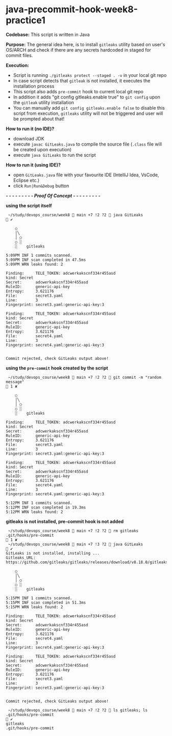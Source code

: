 # java-precommit-hook-week8-practice1

**Codebase:** This script is written in Java

**Purpose:** The general idea here, is to install `gitleaks` utility based on user's OS/ARCH and check if there are any secrets hardcoded in staged for commit files.

**Execution:**  

- Script is running `./gitleaks protect --staged . -v` in your local git repo
- In case script detects that `gitleak` is not installed, it executes the installation process
- This script also adds `pre-commit` hook to current local git repo
- In addition it adds "git config gitleaks.enable true" to `git config` upon the `gitleak` utility installation
- You can manually add `git config gitleaks.enable false` to disable this script from execution, `gitleaks` utility will not be triggered and user will be prompted about that!

**How to run it (no IDE)?**

- download JDK
- execute `javac GitLeaks.java` to compile the source file (`.class` file will be created upon execution)
- execute `java GitLeaks` to run the script


**How to run it (using IDE)?**

- open `GitLeaks.java` file with your favourite IDE (IntelliJ Idea, VsCode, Eclipse etc.)
- click `Run|Run&Debug` button






***- - - - - - - - - Proof Of Concept - - - - - - - - -***



**using the script itself**
````
 ~/study/devops_course/week8  main +7 !2 ?2  java GitLeaks                                                                                                                                                                                     ✔ 

    ○
    │╲
    │ ○
    ○ ░
    ░    gitleaks

5:09PM INF 1 commits scanned.
5:09PM INF scan completed in 47.5ms
5:09PM WRN leaks found: 2

Finding:     TELE_TOKEN: adcwerkakscnf334r455asd
kind: Secret
Secret:      adcwerkakscnf334r455asd
RuleID:      generic-api-key
Entropy:     3.621176
File:        secret3.yaml
Line:        3
Fingerprint: secret3.yaml:generic-api-key:3

Finding:     TELE_TOKEN: adcwerkakscnf334r455asd
kind: Secret
Secret:      adcwerkakscnf334r455asd
RuleID:      generic-api-key
Entropy:     3.621176
File:        secret4.yaml
Line:        3
Fingerprint: secret4.yaml:generic-api-key:3


Commit rejected, check GitLeaks output above!
````



**using the `pre-commit` hook created by the script**

````
 ~/study/devops_course/week8  main +7 !2 ?2  git commit -m "random message"                                                                                                                                                                  1 ✘ 

    ○
    │╲
    │ ○
    ○ ░
    ░    gitleaks

Finding:     TELE_TOKEN: adcwerkakscnf334r455asd
kind: Secret
Secret:      adcwerkakscnf334r455asd
RuleID:      generic-api-key
Entropy:     3.621176
File:        secret3.yaml
Line:        3
Fingerprint: secret3.yaml:generic-api-key:3

Finding:     TELE_TOKEN: adcwerkakscnf334r455asd
kind: Secret
Secret:      adcwerkakscnf334r455asd
RuleID:      generic-api-key
Entropy:     3.621176
File:        secret4.yaml
Line:        3
Fingerprint: secret4.yaml:generic-api-key:3

5:12PM INF 1 commits scanned.
5:12PM INF scan completed in 19.3ms
5:12PM WRN leaks found: 2
````




**gitleaks is not installed, pre-commit hook is not added**

````
 ~/study/devops_course/week8  main +7 !2 ?2  rm gitleaks .git/hooks/pre-commit                                                                                                                                                               1 ✘ 
 ~/study/devops_course/week8  main +7 !3 ?2  java GitLeaks                                                                                                                                                                                     ✔ 
GitLeaks is not installed, installing ...
Gitleaks_URL: https://github.com/gitleaks/gitleaks/releases/download/v8.18.0/gitleaks_8.18.0_darwin_arm64.tar.gz

    ○
    │╲
    │ ○
    ○ ░
    ░    gitleaks

5:15PM INF 1 commits scanned.
5:15PM INF scan completed in 51.3ms
5:15PM WRN leaks found: 2

Finding:     TELE_TOKEN: adcwerkakscnf334r455asd
kind: Secret
Secret:      adcwerkakscnf334r455asd
RuleID:      generic-api-key
Entropy:     3.621176
File:        secret4.yaml
Line:        3
Fingerprint: secret4.yaml:generic-api-key:3

Finding:     TELE_TOKEN: adcwerkakscnf334r455asd
kind: Secret
Secret:      adcwerkakscnf334r455asd
RuleID:      generic-api-key
Entropy:     3.621176
File:        secret3.yaml
Line:        3
Fingerprint: secret3.yaml:generic-api-key:3


Commit rejected, check GitLeaks output above!

 ~/study/devops_course/week8  main +7 !2 ?2  ls gitleaks; ls .git/hooks/pre-commit                                                                                                                                                             ✔ 
gitleaks
.git/hooks/pre-commit
````
